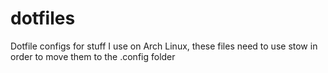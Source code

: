 # dotfiles
Dotfile configs for stuff I use on Arch Linux, these files need to use stow in order to move them to the .config folder
